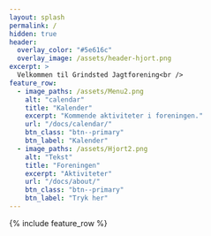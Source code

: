 ```yaml
---
layout: splash
permalink: /
hidden: true
header:
  overlay_color: "#5e616c"
  overlay_image: /assets/header-hjort.png
excerpt: >
  Velkommen til Grindsted Jagtforening<br />
feature_row:
  - image_paths: /assets/Menu2.png
    alt: "calendar"
    title: "Kalender"
    excerpt: "Kommende aktiviteter i foreningen."
    url: "/docs/calendar/"
    btn_class: "btn--primary"
    btn_label: "Kalender"
  - image_paths: /assets/Hjort2.png
    alt: "Tekst"
    title: "Foreningen"
    excerpt: "Aktiviteter"
    url: "/docs/about/"
    btn_class: "btn--primary"
    btn_label: "Tryk her"  
---
```


{% include feature_row %}

